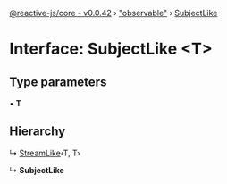 [@reactive-js/core - v0.0.42](../README.md) › ["observable"](../modules/_observable_.md) › [SubjectLike](_observable_.subjectlike.md)

# Interface: SubjectLike <**T**>

## Type parameters

▪ **T**

## Hierarchy

  ↳ [StreamLike](_observable_.streamlike.md)‹T, T›

  ↳ **SubjectLike**
